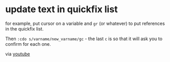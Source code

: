 # update text in quickfix list

for example, put cursor on a variable and `gr` (or whatever) to put references in the quickfix list.

Then `:cdo s/varname/new_varname/gc` - the last `c` is so that it will ask you to confirm for each one.

via [youtube](https://www.youtube.com/watch?v=wOdL2T4hANk)

